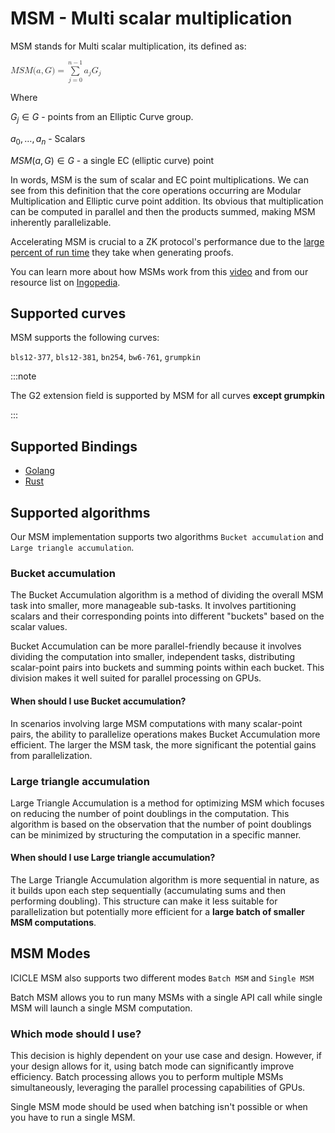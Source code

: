 # MSM - Multi scalar multiplication

MSM stands for Multi scalar multiplication, its defined as:

<math xmlns="http://www.w3.org/1998/Math/MathML">
  <mi>M</mi>
  <mi>S</mi>
  <mi>M</mi>
  <mo stretchy="false">(</mo>
  <mi>a</mi>
  <mo>,</mo>
  <mi>G</mi>
  <mo stretchy="false">)</mo>
  <mo>=</mo>
  <munderover>
    <mo data-mjx-texclass="OP" movablelimits="false">&#x2211;</mo>
    <mrow data-mjx-texclass="ORD">
      <mi>j</mi>
      <mo>=</mo>
      <mn>0</mn>
    </mrow>
    <mrow data-mjx-texclass="ORD">
      <mi>n</mi>
      <mo>&#x2212;</mo>
      <mn>1</mn>
    </mrow>
  </munderover>
  <msub>
    <mi>a</mi>
    <mi>j</mi>
  </msub>
  <msub>
    <mi>G</mi>
    <mi>j</mi>
  </msub>
</math>

Where

$G_j \in G$ - points from an Elliptic Curve group.

$a_0, \ldots, a_n$ - Scalars

$MSM(a, G) \in G$ - a single EC (elliptic curve) point

In words, MSM is the sum of scalar and EC point multiplications. We can see from this definition that the core operations occurring are Modular Multiplication and Elliptic curve point addition. Its obvious that multiplication can be computed in parallel and then the products summed, making MSM inherently parallelizable.

Accelerating MSM is crucial to a ZK protocol's performance due to the [large percent of run time](https://hackmd.io/@0xMonia/SkQ6-oRz3#Hardware-acceleration-in-action) they take when generating proofs.

You can learn more about how MSMs work from this [video](https://www.youtube.com/watch?v=Bl5mQA7UL2I) and from our resource list on [Ingopedia](https://www.ingonyama.com/ingopedia/msm).

## Supported curves

MSM supports the following curves:

`bls12-377`, `bls12-381`, `bn254`, `bw6-761`, `grumpkin`

:::note

The G2 extension field is supported by MSM for all curves **except grumpkin**

:::

## Supported Bindings

- [Golang](../golang-bindings/msm.md)
- [Rust](../rust-bindings//msm.md)

## Supported algorithms

Our MSM implementation supports two algorithms `Bucket accumulation` and `Large triangle accumulation`.

### Bucket accumulation

The Bucket Accumulation algorithm is a method of dividing the overall MSM task into smaller, more manageable sub-tasks. It involves partitioning scalars and their corresponding points into different "buckets" based on the scalar values.

Bucket Accumulation can be more parallel-friendly because it involves dividing the computation into smaller, independent tasks, distributing scalar-point pairs into buckets and summing points within each bucket. This division makes it well suited for parallel processing on GPUs.

#### When should I use Bucket accumulation?

In scenarios involving large MSM computations with many scalar-point pairs, the ability to parallelize operations makes Bucket Accumulation more efficient. The larger the MSM task, the more significant the potential gains from parallelization.

### Large triangle accumulation

Large Triangle Accumulation is a method for optimizing MSM which focuses on reducing the number of point doublings in the computation. This algorithm is based on the observation that the number of point doublings can be minimized by structuring the computation in a specific manner.

#### When should I use Large triangle accumulation?

The Large Triangle Accumulation algorithm is more sequential in nature, as it builds upon each step sequentially (accumulating sums and then performing doubling). This structure can make it less suitable for parallelization but potentially more efficient for a **large batch of smaller MSM computations**.

## MSM Modes

ICICLE MSM also supports two different modes `Batch MSM` and `Single MSM`

Batch MSM allows you to run many MSMs with a single API call while single MSM will launch a single MSM computation.

### Which mode should I use?

This decision is highly dependent on your use case and design. However, if your design allows for it, using batch mode can significantly improve efficiency. Batch processing allows you to perform multiple MSMs simultaneously, leveraging the parallel processing capabilities of GPUs.

Single MSM mode should be used when batching isn't possible or when you have to run a single MSM.
